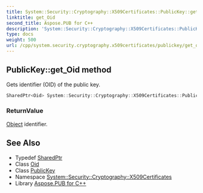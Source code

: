 ```yaml
---
title: System::Security::Cryptography::X509Certificates::PublicKey::get_Oid method
linktitle: get_Oid
second_title: Aspose.PUB for C++
description: 'System::Security::Cryptography::X509Certificates::PublicKey::get_Oid method. Gets identifier (OID) of the public key in C++.'
type: docs
weight: 500
url: /cpp/system.security.cryptography.x509certificates/publickey/get_oid/
---
```

## PublicKey::get_Oid method


Gets identifier (OID) of the public key.

```cpp
SharedPtr<Oid> System::Security::Cryptography::X509Certificates::PublicKey::get_Oid() const
```


### ReturnValue

[Object](../../../system/object/) identifier.

## See Also

* Typedef [SharedPtr](../../../system/sharedptr/)
* Class [Oid](../../../system.security.cryptography/oid/)
* Class [PublicKey](../)
* Namespace [System::Security::Cryptography::X509Certificates](../../)
* Library [Aspose.PUB for C++](../../../)
